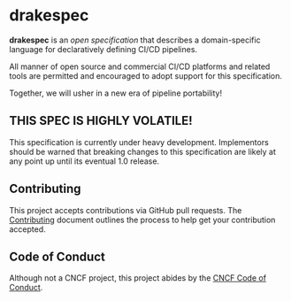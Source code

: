 # drakespec

__drakespec__ is an _open specification_ that describes a domain-specific
language for declaratively defining CI/CD pipelines.

All manner of open source and commercial CI/CD platforms and related tools are
permitted and encouraged to adopt support for this specification.

Together, we will usher in a new era of pipeline portability!

## THIS SPEC IS HIGHLY VOLATILE!

This specification is currently under heavy development. Implementors should
be warned that breaking changes to this specification are likely at any point
up until its eventual 1.0 release.

## Contributing

This project accepts contributions via GitHub pull requests. The
[Contributing](CONTRIBUTING.md) document outlines the process to help get your
contribution accepted.

## Code of Conduct

Although not a CNCF project, this project abides by the
[CNCF Code of Conduct](https://github.com/cncf/foundation/blob/master/code-of-conduct.md).
